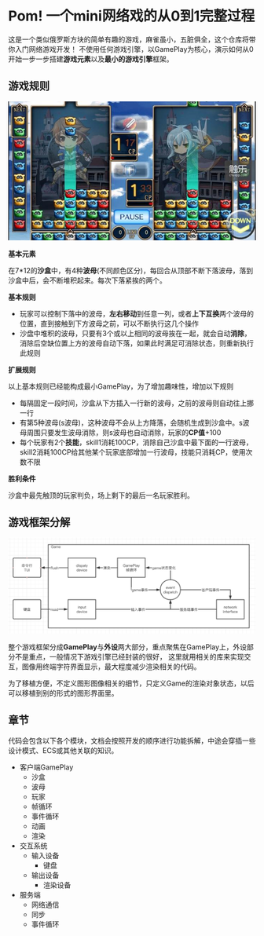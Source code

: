# Pom! 一个mini网络戏的从0到1完整过程

这是一个类似俄罗斯方块的简单有趣的游戏，麻雀虽小，五脏俱全，这个仓库将带你入门网络游戏开发！
不使用任何游戏引擎，以GamePlay为核心，演示如何从0开始一步一步搭建**游戏元素**以及**最小的游戏引擎**框架。

## 游戏规则

![image](./doc/img/pom-preview.jpg)

**基本元素**

在7*12的**沙盒**中，有4种**波母**(不同颜色区分)，每回合从顶部不断下落波母，落到沙盒中后，会不断堆积起来。每次下落紧挨的两个。

**基本规则**

- 玩家可以控制下落中的波母，**左右移动**到任意一列，或者**上下互换**两个波母的位置，直到接触到下方波母之前，可以不断执行这几个操作
- 沙盘中堆积的波母，只要有3个或以上相同的波母挨在一起，就会自动**消除**，消除后空缺位置上方的波母自动下落，如果此时满足可消除状态，则重新执行此规则

**扩展规则**

以上基本规则已经能构成最小GamePlay，为了增加趣味性，增加以下规则

- 每隔固定一段时间，沙盒从下方插入一行新的波母，之前的波母则自动往上挪一行
- 有第5种波母(s波母)，这种波母不会从上方降落，会随机生成到沙盒中。s波母周围只要发生波母消除，则s波母也自动消除，玩家的**CP值**+100
- 每个玩家有2个**技能**，skill1消耗100CP，消除自己沙盒中最下面的一行波母，skill2消耗100CP给其他某个玩家底部增加一行波母，技能只消耗CP，使用次数不限

**胜利条件**

沙盒中最先触顶的玩家判负，场上剩下的最后一名玩家胜利。

## 游戏框架分解

![image](./doc/img/game-framework.png)

整个游戏框架分成**GamePlay**与**外设**两大部分，重点聚焦在GamePlay上，外设部分不是重点，一般情况下游戏引擎已经封装的很好，
这里就用相关的库来实现交互，图像用终端字符界面显示，最大程度减少渲染相关的代码。

为了移植方便，不定义图形图像相关的细节，只定义Game的渲染对象状态，以后可以移植到别的形式的图形界面里。

## 章节

代码会包含以下各个模块，文档会按照开发的顺序进行功能拆解，中途会穿插一些设计模式、ECS或其他关联的知识。

- 客户端GamePlay
  - 沙盒
  - 波母
  - 玩家
  - 帧循环
  - 事件循环
  - 动画
  - 渲染
- 交互系统
  - 输入设备
    - 键盘
  - 输出设备
    - 渲染设备
- 服务端
  - 网络通信
  - 同步
  - 事件循环
